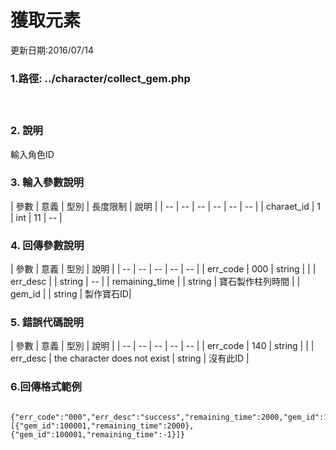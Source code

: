 # 獲取元素


更新日期:2016/07/14

### 1.路徑:    ../character/collect_gem.php 　　　　 
   　　　　  　

### 2. 說明

輸入角色ID  
### 3. 輸入參數說明

| 參數 | 意義 | 型別 | 長度限制 | 說明 |
| -- | -- | -- | -- | -- | -- |
| charaet_id | 1 | int | 11   |   --  |



### 4. 回傳參數說明
| 參數 | 意義 | 型別 | 說明 |
| -- | -- | -- | -- | -- |
| err_code | 000 | string |  |
| err_desc |  | string | -- |
| remaining_time |  | string | 寶石製作柱列時間 |
| gem_id |  | string | 製作寶石ID|

### 5. 錯誤代碼說明

| 參數 | 意義 | 型別 | 說明 |
| -- | -- | -- | -- | -- |
| err_code | 140 | string |  |
| err_desc | the character does not exist  | string | 沒有此ID |



### 6.回傳格式範例
```

{"err_code":"000","err_desc":"success","remaining_time":2000,"gem_id":100001,"queue":[{"gem_id":100001,"remaining_time":2000},{"gem_id":100001,"remaining_time":-1}]}

```






